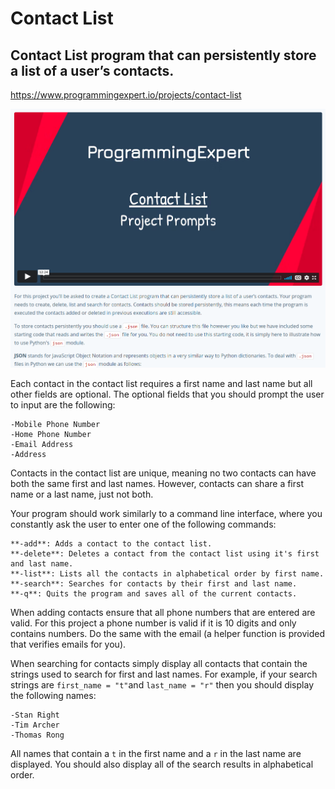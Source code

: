 
# Contact List

## Contact List program that can persistently store a list of a user’s contacts.

https://www.programmingexpert.io/projects/contact-list

![prompt](/assets/prompt.png)



Each contact in the contact list requires a first name and last name but all other fields are optional. The optional fields that you should prompt the user to input are the following:

    -Mobile Phone Number
    -Home Phone Number
    -Email Address
    -Address

Contacts in the contact list are unique, meaning no two contacts can have both the same first and last names. However, contacts can share a first name or a last name, just not both.

Your program should work similarly to a command line interface, where you constantly ask the user to enter one of the following commands:

    **-add**: Adds a contact to the contact list.
    **-delete**: Deletes a contact from the contact list using it's first and last name.
    **-list**: Lists all the contacts in alphabetical order by first name.
    **-search**: Searches for contacts by their first and last name.
    **-q**: Quits the program and saves all of the current contacts.

When adding contacts ensure that all phone numbers that are entered are valid. For this project a phone number is valid if it is 10 digits and only contains numbers. Do the same with the email (a helper function is provided that verifies emails for you).

When searching for contacts simply display all contacts that contain the strings used to search for first and last names. For example, if your search strings are `first_name = "t"`and `last_name = "r"` then you should display the following names:

    -Stan Right
    -Tim Archer
    -Thomas Rong

All names that contain a `t` in the first name and a `r` in the last name are displayed. You should also display all of the search results in alphabetical order.

